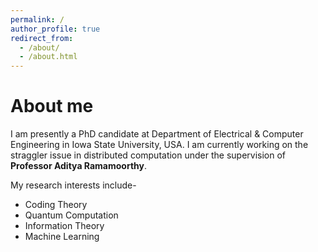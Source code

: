 ```yaml
---
permalink: /
author_profile: true
redirect_from: 
  - /about/
  - /about.html
---
```


About me
======

I am presently a PhD candidate at Department of Electrical & Computer Engineering in Iowa State University, USA. I am currently working on the straggler issue in distributed computation under the supervision of **Professor Aditya Ramamoorthy**. 

My research interests include-
  * Coding Theory
  * Quantum Computation 
  * Information Theory 
  * Machine Learning

